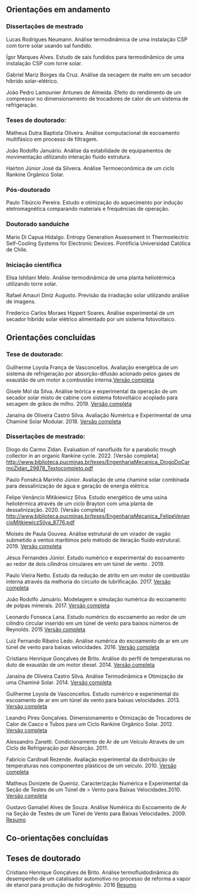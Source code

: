 ## **Orientações em andamento**

### Dissertações de mestrado

Lucas Rodrigues Neumann. Análise termodinâmica de uma instalação CSP com torre solar usando sal fundido.

Ígor Marques Alves. Estudo de sais fundidos para termodinâmico de uma instalação CSP com torre solar.

Gabriel Mariz Borges da Cruz. Análise da secagem de malte em um secador híbrido solar-elétrico.

João Pedro Lamounier Antunes de Almeida. Efeito do rendimento de um compressor no dimensionamento de trocadores de calor de um sistema de refrigeração.


### Teses de doutorado:

Matheus Dutra Baptista Oliveira. Análise computacional de escoamento multifásico em processo de filtragem.

João Rodolfo Januário. Análise da estabilidade de equipamentos de movimentação utilizando interação fluido estrutura. 

Hairton Júnior José da Silveira. Análise Termoeconômica de um ciclo Rankine Orgânico Solar. 

### Pós-doutorado

Paulo Tibúrcio Pereira. Estudo e otimização do aquecimento por indução eletromagnética comparando materiais e frequências de operação.

### Doutorado sanduíche

Mario Di Capua Hidalgo. Entropy Generation Assessment in Thermoelectric Self-Cooling Systems for Electronic Devices. Pontificia Universidad Católica de Chile.

### Iniciação científica

Elisa Ishitani Melo. Análise termodinâmica de uma planta heliotérmica utilizando torre solar.

Rafael Amauri Diniz Augusto. Previsão da irradiação solar utilizando análise de imagens. 

Frederico Carlos Moraes Hippert Soares. Análise experimental de um secador híbrido solar elétrico alimentado por um sistema fotovoltaico.

## **Orientações concluídas**

### Tese de doutorado:

Guilherme Loyola França de Vasconcellos. Avaliação energética de um sistema de refrigeração por absorção-difusão acionado pelos gases de exaustão de um motor a combustão interna.[Versão completa](http://www.biblioteca.pucminas.br/teses/EngMecanica_VasconcellosGLF_1.pdf)

Gisele Mol da Silva. Análise teórica e experimental da operação de um secador solar misto de cabine com sistema fotovoltaico acoplado para secagem de grãos de milho. 2019.
[Versão completa](http://www.biblioteca.pucminas.br/teses/EngenhariaMecanica_GiseleMolDaSilva_7863.pdf)

Janaína de Oliveira Castro Silva. Avaliação Numérica e Experimental de uma Chaminé Solar Modular. 2018.
[Versão completa](http://www.biblioteca.pucminas.br/teses/EngMecanica_SilvaJO_1.pdf)

### Dissertações de mestrado:

Diogo do Carmo Zidan. Evaluation of nanofluids for a parabolic trough collector in an organic Rankine cycle. 2022. [Versão completa] http://www.biblioteca.pucminas.br/teses/EngenhariaMecanica_DiogoDoCarmoZidan_29878_Textocompleto.pdf

Paulo Fonsêcà Marinho Júnior. Avaliação de uma chaminé solar combinada para dessalinização de água e geração de energia elétrica.

Felipe Venâncio Mitikiewicz Silva. Estudo energético de uma usina heliotérmica através de um ciclo Brayton com uma planta de dessalinização. 2020. [Versão completa] http://www.biblioteca.pucminas.br/teses/EngenhariaMecanica_FelipeVenancioMitkiewiczSilva_8776.pdf

Moisés de Paula Gouvea. Análise estrutural de um virador de vagão submetido a ventos marítimos pelo método de iteração fluido estrutural. 2019. [Versão completa](http://www.biblioteca.pucminas.br/teses/EngenhariaMecanica_MoisesDePaulaGouvea_8090.pdf)

Jésus Fernandes Júnior. Estudo numérico e experimental do escoamento ao redor de dois cilindros circulares em um túnel de vento . 2019.

Paulo Vieira Netto. Estudo da redução de atrito em um motor de combustão interna através da melhoria do circuito de lubrificação. 2017.
[Versão completa](http://www.biblioteca.pucminas.br/teses/EngMecanica_NettoPV_1.pdf)

João Rodolfo Januário. Modelagem e simulação numérica do escoamento de polpas minerais. 2017. 
[Versão completa](http://www.biblioteca.pucminas.br/teses/EngMecanica_JanuarioJR_1.pdf)

Leonardo Fonseca Lana. Estudo numérico do escoamento ao redor de um cilindro circular inserido em um túnel de vento para baixos números de Reynolds. 2015
[Versão completa](http://www.biblioteca.pucminas.br/teses/EngMecanica_LanaLF_1.pdf)

Luiz Fernando Ribeiro Ledo. Análise numérica do escoamento de ar em um túnel de vento para baixas velocidades. 2016. 
[Versão completa](http://www.biblioteca.pucminas.br/teses/EngMecanica_LedoLFR_1r.pdf)

Cristiano Henrique Gonçalves de Brito. Análise do perfil de temperaturas no duto de exaustão de um motor diesel. 2014. 
[Versão completa](http://www.biblioteca.pucminas.br/teses/EngMecanica_BritoCHG_1.pdf)

Janaína de Oliveira Castro Silva. Análise Termodinâmica e Otimização de uma Chaminé Solar. 2014. 
[Versão completa](http://www.biblioteca.pucminas.br/teses/EngMecanica_SilvaJOC_1.pdf)

Guilherme Loyola de Vasconcellos. Estudo numérico e experimental do escoamento de ar em um túnel de vento para baixas velocidades. 2013.
[Versão completa](http://www.biblioteca.pucminas.br/teses/EngMecanica_VasconcellosGLF_1.pdf)

Leandro Pires Gonçalves. Dimensionamento e Otimização de Trocadores de Calor de Casco e Tubos para um Ciclo Rankine Orgânico Solar. 2012. 
[Versão completa](http://www.biblioteca.pucminas.br/teses/EngMecanica_GonçalvesLP_1.pdf)

Alessandro Zanetti. Condicionamento de Ar de um Veículo Através de um Ciclo de Refrigeração por Absorção. 2011. 

Fabrício Cardinali Rezende. Avaliação experimental da distribuição de temperaturas nos componentes plásticos de um veículo. 2010. 
[Versão completa](http://www.biblioteca.pucminas.br/teses/EngMecanica_RezendeFC_1.pdf)

Matheus Donizete de Queiróz. Caracterização Numérica e Experimental da Seção de Testes de um Túnel de > Vento para Baixas Velocidades.2010. 
[Versão completa](http://www.biblioteca.pucminas.br/teses/EngMecanica_QueirozMD_1.pdf)

Gustavo Gamaliel Alves de Souza. Análise Numérica do Escoamento de Ar na Seção de Testes de um Túnel de Vento para Baixas Velocidades. 2009. 
[Resumo](http://www.biblioteca.pucminas.br/teses/EngMecanica_SouzaGG_1r.pdf)

## **Co-orientações concluídas**

## Teses de doutorado

Cristiano Henrique Gonçalves de Brito. Análise termofluidodinâmica do desempenho de um catalisador automotivo no processo de reforma a vapor de etanol para produção de hidrogênio. 2016
[Resumo](http://www.biblioteca.pucminas.br/teses/EngenhariaMecanica_CristianoHenriqueGoncalvesDeBrito_8088.pdf)
